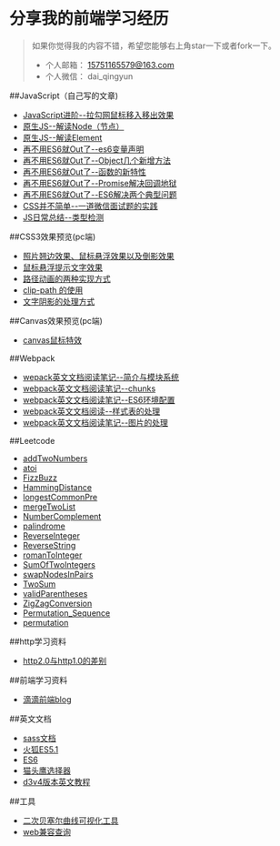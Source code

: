 分享我的前端学习经历
========================

> 如果你觉得我的内容不错，希望您能够右上角star一下或者fork一下。
> * 个人邮箱： 15751165579@163.com
> * 个人微信： dai_qingyun




 ##JavaScript（自己写的文章)

 * [JavaScript进阶--拉勾网鼠标移入移出效果](http://www.jianshu.com/p/fe1f3492ff9f)
 * [原生JS--解读Node（节点）](http://www.jianshu.com/p/a6f3172a42e2)
 * [原生JS--解读Element](http://www.jianshu.com/p/65b3b856465e)
 * [再不用ES6就Out了--es6变量声明](http://www.jianshu.com/p/77265d84cc2b)
 * [再不用ES6就Out了--Object几个新增方法](http://www.jianshu.com/p/3ba8d103c4fb)
 * [再不用ES6就Out了--函数的新特性](http://www.jianshu.com/p/94f557a944ff)
 * [再不用ES6就Out了--Promise解决回调地狱](http://www.jianshu.com/p/d945ae3e6d75)
 * [再不用ES6就Out了--ES6解决两个典型问题](http://www.jianshu.com/p/cdcd3be8bdea)
 * [CSS并不简单--一道微信面试题的实践](http://www.jianshu.com/p/64d5cabfab89)
 * [JS日常总结--类型检测](http://www.jianshu.com/p/33fac11bda6c)

 ##CSS3效果预览(pc端)
* [照片翘边效果、鼠标悬浮效果以及倒影效果](http://15751165579.github.io/#/chapter)
* [鼠标悬浮提示文字效果](http://15751165579.github.io/#/chapter/20170213)
* [路径动画的两种实现方式](http://15751165579.github.io/#/chapter/20170214)
* [clip-path 的使用](http://15751165579.github.io/#/chapter/20170215)
* [文字阴影的处理方式](http://15751165579.github.io/#/chapter/20170216)


##Canvas效果预览(pc端)
* [canvas鼠标特效](http://15751165579.github.io/#/chapter/20170217)

##Webpack
* [wepack英文文档阅读笔记--简介与模块系统](/Webpack/wepack英文文档阅读笔记--简介与模块系统.md)
* [webpack英文文档阅读笔记--chunks](/Webpack/webpack英文文档阅读笔记--chunks.md)
* [webpack英文文档阅读笔记--ES6环境配置](/Webpack/webpack英文文档阅读笔记--ES6环境配置.md)
* [webpack英文文档阅读--样式表的处理](/Webpack/webpack英文文档阅读--样式表的处理.md)
* [webpack英文文档阅读笔记--图片的处理](/Webpack/webpack英文文档阅读笔记--图片的处理.md)

##Leetcode
* [addTwoNumbers](/Leetcode/addTwoNumbers.js)
* [atoi](/Leetcode/atoi.html)
* [FizzBuzz](/Leetcode/FizzBuzz.html)
* [HammingDistance](/Leetcode/HammingDistance.html)
* [longestCommonPre](Leetcode/longestCommonPre.html)
* [mergeTwoList](/Leetcode/mergeTwoList.html)
* [NumberComplement](/Leetcode/NumberComplement.html)
* [palindrome](/Leetcode/palindrome.html)
* [ReverseInteger](/Leetcode/ReverseInteger.html)
* [ReverseString](/Leetcode/ReverseString.html)
* [romanToInteger](/Leetcode/romanToInteger.html)
* [SumOfTwoIntegers](/Leetcode/SumOfTwoIntegers.html)
* [swapNodesInPairs](/Leetcode/swapNodesInPairs.html)
* [TwoSum](/Leetcode/TwoSum.js)
* [validParentheses](/Leetcode/validParentheses.html)
* [ZigZagConversion](/Leetcode/ZigZagConversion.js)
* [Permutation_Sequence](/Leetcode/Permutation_Sequence.js)
* [permutation](/Leetcode/permutation.js)


##http学习资料
* [http2.0与http1.0的差别](https://www.zhihu.com/question/34074946)

##前端学习资料
* [滴滴前端blog](https://github.com/DDFE/DDFE-blog)


##英文文档
* [sass文档](http://sass-lang.com/documentation/file.SASS_REFERENCE.html)
* [火狐ES5.1](https://people-mozilla.org/~jorendorff/es5.1-final.html)
* [ES6](http://www.ecma-international.org/ecma-262/6.0/)
* [猫头鹰选择器](https://alistapart.com/article/axiomatic-css-and-lobotomized-owls)
* [d3v4版本英文教程](https://leanpub.com/d3-t-and-t-v4/read#leanpub-auto-adding-data-to-the-line-function)

##工具
* [二次贝塞尔曲线可视化工具](http://cubic-bezier.com/)
* [web兼容查询](http://caniuse.com/)

